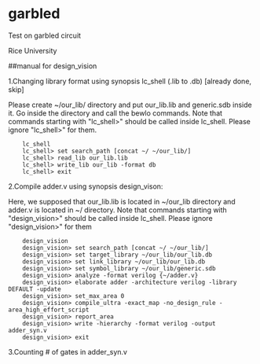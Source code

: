 garbled
=======

Test on garbled circuit

Rice University


##manual for design_vision


1.Changing library format using synopsis lc_shell (.lib to .db) [already done, skip]

Please create ~/our_lib/ directory and put our_lib.lib and generic.sdb inside it. Go inside the directory and call the bewlo commands. Note that commands starting with "lc_shell>" should be called inside lc_shell. Please ignore "lc_shell>" for them.

		lc_shell
		lc_shell> set search_path [concat ~/ ~/our_lib/]
		lc_shell> read_lib our_lib.lib
		lc_shell> write_lib our_lib -format db
		lc_shell> exit
2.Compile adder.v using synopsis design_vison:

Here, we supposed that our_lib.lib is located in ~/our_lib directory and adder.v is located in ~/ directory. Note that commands starting with "design_vision>" should be called inside lc_shell. Please ignore "design_vision>" for them

		design_vision
		design_vision> set search_path [concat ~/ ~/our_lib/]
		design_vision> set target_library ~/our_lib/our_lib.db
		design_vision> set link_library ~/our_lib/our_lib.db
		design_vision> set symbol_library ~/our_lib/generic.sdb
		design_vision> analyze -format verilog {~/adder.v}
		design_vision> elaborate adder -architecture verilog -library DEFAULT -update
		design_vision> set_max_area 0
		design_vision> compile_ultra -exact_map -no_design_rule -area_high_effort_script
		design_vision> report_area
		design_vision> write -hierarchy -format verilog -output adder_syn.v
		design_vision> exit
3.Counting # of gates in adder_syn.v
